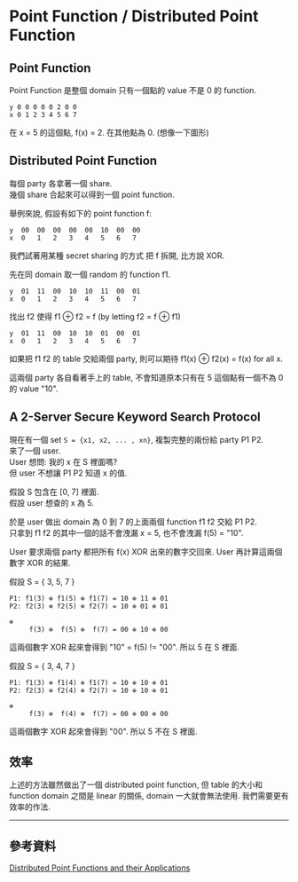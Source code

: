 # Point Function / Distributed Point Function

## Point Function

Point Function 是整個 domain 只有一個點的 value 不是 0 的 function.

```
y 0 0 0 0 0 2 0 0
x 0 1 2 3 4 5 6 7
```
在 x = 5 的這個點, f(x) = 2. 在其他點為 0. (想像一下圖形)

## Distributed Point Function

每個 party 各拿著一個 share.<br>
幾個 share 合起來可以得到一個 point function.

舉例來說, 假設有如下的 point function f:
```
y  00  00  00  00  00  10  00  00
x  0   1   2   3   4   5   6   7
```
我們試著用某種 secret sharing 的方式 把 f 拆開, 比方說 XOR.

先在同 domain 取一個 random 的 function f1.
```
y  01  11  00  10  10  11  00  01
x  0   1   2   3   4   5   6   7
```

找出 f2 使得 f1 ⊕ f2 = f (by letting f2 = f ⊕ f1)
```
y  01  11  00  10  10  01  00  01
x  0   1   2   3   4   5   6   7
```

如果把 f1 f2 的 table 交給兩個 party, 則可以期待 f1(x) ⊕ f2(x) = f(x) for all x.

這兩個 party 各自看著手上的 table, 不會知道原本只有在 5 這個點有一個不為 0 的 value "10".

## A 2-Server Secure Keyword Search Protocol

現在有一個 set `S = {x1, x2, ... , xn}`, 複製完整的兩份給 party P1 P2.<br>
來了一個 user.<br>
User 想問: 我的 x 在 S 裡面嗎?<br>
但 user 不想讓 P1 P2 知道 x 的值.

假設 S 包含在 [0, 7] 裡面.<br>
假設 user 想查的 x 為 5.

於是 user 做出 domain 為 0 到 7 的上面兩個 function f1 f2 交給 P1 P2.<br>
只拿到 f1 f2 的其中一個的話不會洩漏 x = 5, 也不會洩漏 f(5) = "10".

User 要求兩個 party 都把所有 f(x) XOR 出來的數字交回來. User 再計算這兩個數字 XOR 的結果.

假設 S = { 3, 5, 7 }
```
P1: f1(3) ⊕ f1(5) ⊕ f1(7) = 10 ⊕ 11 ⊕ 01
P2: f2(3) ⊕ f2(5) ⊕ f2(7) = 10 ⊕ 01 ⊕ 01

⊕                          
     f(3) ⊕  f(5) ⊕  f(7) = 00 ⊕ 10 ⊕ 00
```
這兩個數字 XOR 起來會得到 "10" = f(5) != "00". 所以 5 在 S 裡面.

假設 S = { 3, 4, 7 }
```
P1: f1(3) ⊕ f1(4) ⊕ f1(7) = 10 ⊕ 10 ⊕ 01
P2: f2(3) ⊕ f2(4) ⊕ f2(7) = 10 ⊕ 10 ⊕ 01

⊕                          
     f(3) ⊕  f(4) ⊕  f(7) = 00 ⊕ 00 ⊕ 00
```
這兩個數字 XOR 起來會得到 "00". 所以 5 不在 S 裡面.

## 效率

上述的方法雖然做出了一個 distributed point function, 但 table 的大小和 function domain 之間是 linear 的關係, domain 一大就會無法使用. 我們需要更有效率的作法.


----

## 參考資料

[Distributed Point Functions and their Applications](https://www.iacr.org/archive/eurocrypt2014/84410245/84410245.pdf)